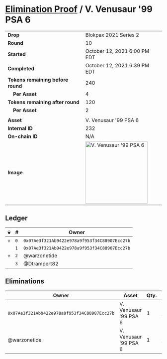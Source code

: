 # [Elimination Proof](./readme.md) / V. Venusaur &#039;99 PSA 6

|||
|---|---|
| **Drop** | Blokpax 2021 Series 2 |
| **Round** | 10 |
| **Started** | October 12, 2021 6:00 PM EDT |
| **Completed** | October 12, 2021 6:39 PM EDT |
| **Tokens remaining before round** | 240 |
| **&nbsp;&nbsp;&nbsp;&nbsp;Per Asset** | 4 |
| **Tokens remaining after round** | 120 |
| **&nbsp;&nbsp;&nbsp;&nbsp;Per Asset** | 2 |
| | |
| **Asset** | V. Venusaur &#039;99 PSA 6 |
| **Internal ID** | 232 |
| **On-chain ID** | N/A |
| **Image** | <img src="https://tcdn.blokpax.com/9484ebfa-6382-490a-9eaf-8c243d34fc3a/dbdd64488af88f79fe2897e388a0c9aeb6e9cc07d97a4b0db64eb55afc9bc683.jpg" height="200" alt="V. Venusaur &#039;99 PSA 6" /> |

## Ledger

| 💀 | # | Owner |
| --- | --- | --- |
| 💀 | `0` | `0x07Ae3f321Ab9422e978a9f953f34C88907Ecc27b` |
|  | `1` | `0x07Ae3f321Ab9422e978a9f953f34C88907Ecc27b` |
| 💀 | `2` | @warzonetide |
|  | `3` | @Dtrampert82 |


## Eliminations

| Owner | Asset | Qty. | Transaction |
| --- | --- | --- | --- |
| `0x07Ae3f321Ab9422e978a9f953f34C88907Ecc27b` | V. Venusaur '99 PSA 6 | 1 | [Polygonscan](https://polygonscan.com/tx/0x509fb1c5c41147c3bda22071c469985741989099723fe36bb1656c9b92ed6dd1) |
| @warzonetide | V. Venusaur '99 PSA 6 | 1 | [Polygonscan](https://polygonscan.com/tx/0x818fc180be795f33322fd9e528921ffccdfd4d0b3afd9e39207fa7edcbb12f89) |
